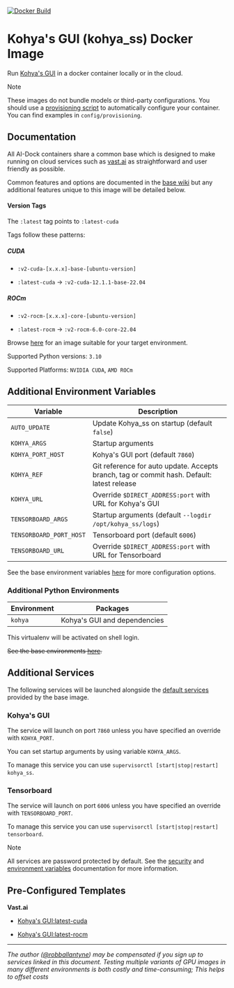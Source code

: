 [![Docker Build](https://github.com/ai-dock/kohya_ss/actions/workflows/docker-build.yml/badge.svg)](https://github.com/ai-dock/kohya_ss/actions/workflows/docker-build.yml)

# Kohya's GUI (kohya_ss) Docker Image

Run [Kohya's GUI](https://github.com/bmaltais/kohya_ss) in a docker container locally or in the cloud.

>[!NOTE]  
>These images do not bundle models or third-party configurations. You should use a [provisioning script](https://github.com/ai-dock/base-image/wiki/4.0-Running-the-Image#provisioning-script) to automatically configure your container. You can find examples in `config/provisioning`.

## Documentation

All AI-Dock containers share a common base which is designed to make running on cloud services such as [vast.ai](https://link.ai-dock.org/vast.ai) as straightforward and user friendly as possible.

Common features and options are documented in the [base wiki](https://github.com/ai-dock/base-image/wiki) but any additional features unique to this image will be detailed below.


#### Version Tags

The `:latest` tag points to `:latest-cuda`

Tags follow these patterns:

##### _CUDA_
- `:v2-cuda-[x.x.x]-base-[ubuntu-version]`

- `:latest-cuda` &rarr; `:v2-cuda-12.1.1-base-22.04`

##### _ROCm_
- `:v2-rocm-[x.x.x]-core-[ubuntu-version]`

- `:latest-rocm` &rarr; `:v2-rocm-6.0-core-22.04`


Browse [here](https://github.com/ai-dock/kohya_ss/pkgs/container/kohya_ss) for an image suitable for your target environment.

Supported Python versions: `3.10`

Supported Platforms: `NVIDIA CUDA`, `AMD ROCm`

## Additional Environment Variables

| Variable                 | Description |
| ------------------------ | ----------- |
| `AUTO_UPDATE`            | Update Kohya_ss on startup (default `false`) |
| `KOHYA_ARGS`             | Startup arguments |
| `KOHYA_PORT_HOST`        | Kohya's GUI port (default `7860`) |
| `KOHYA_REF`              | Git reference for auto update. Accepts branch, tag or commit hash. Default: latest release |
| `KOHYA_URL`              | Override `$DIRECT_ADDRESS:port` with URL for Kohya's GUI |
| `TENSORBOARD_ARGS`       | Startup arguments (default `--logdir /opt/kohya_ss/logs`) |
| `TENSORBOARD_PORT_HOST`  | Tensorboard port (default `6006`) |
| `TENSORBOARD_URL`        | Override `$DIRECT_ADDRESS:port` with URL for Tensorboard |

See the base environment variables [here](https://github.com/ai-dock/base-image/wiki/2.0-Environment-Variables) for more configuration options.

### Additional Python Environments

| Environment    | Packages |
| -------------- | ----------------------------------------- |
| `kohya`        | Kohya's GUI and dependencies |

This virtualenv will be activated on shell login.

~~See the base environments [here](https://github.com/ai-dock/base-image/wiki/1.0-Included-Software#installed-micromamba-environments).~~


## Additional Services

The following services will be launched alongside the [default services](https://github.com/ai-dock/base-image/wiki/1.0-Included-Software) provided by the base image.

### Kohya's GUI

The service will launch on port `7860` unless you have specified an override with `KOHYA_PORT`.

You can set startup arguments by using variable `KOHYA_ARGS`.

To manage this service you can use `supervisorctl [start|stop|restart] kohya_ss`.

### Tensorboard

The service will launch on port `6006` unless you have specified an override with `TENSORBOARD_PORT`.

To manage this service you can use `supervisorctl [start|stop|restart] tensorboard`.

>[!NOTE]
>All services are password protected by default. See the [security](https://github.com/ai-dock/base-image/wiki#security) and [environment variables](https://github.com/ai-dock/base-image/wiki/2.0-Environment-Variables) documentation for more information.


## Pre-Configured Templates

**Vast.​ai**

- [Kohya's GUI:latest-cuda](https://link.ai-dock.org/template-vast-kohya_ss)

- [Kohya's GUI:latest-rocm](https://link.ai-dock.org/template-vast-kohya_ss-rocm)

---

_The author ([@robballantyne](https://github.com/robballantyne)) may be compensated if you sign up to services linked in this document. Testing multiple variants of GPU images in many different environments is both costly and time-consuming; This helps to offset costs_